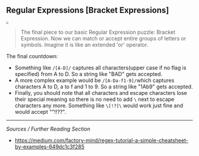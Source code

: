 ## Regular Expressions [Bracket Expressions]

<img src="https://cdn-01.media-brady.com/store/emus/media/catalog/product/cache/4/image/85e4522595efc69f496374d01ef2bf13/1550727670/n/u/number--letter-sets---individual-lw1-lg.gif" style="zoom:40%;" />

> The final piece to our basic Regular Expression puzzle: Bracket Expression. Now we can match or accept entire groups of letters or symbols.  Imagine it is like an extended 'or' operator.

The final countdown:

* Something like `/[A-D]/` captures all characters(upper case if no flag is specified) from A to D. So a string like "BAD" gets accepted.
* A more complex example would be `/[A-Da-f1-9]/`which captures characters A to D, a to f and 1 to 9. So a string like "1Ab9" gets accepted.
* Finally, you should note that all characters and escape characters lose their special meaning so there is no need to add `\` next to escape characters any more. Something like `\[!?]\` would work just fine and would accept ""!!??". 



***

*Sources / Further Reading Section*

* https://medium.com/factory-mind/regex-tutorial-a-simple-cheatsheet-by-examples-649dc1c3f285